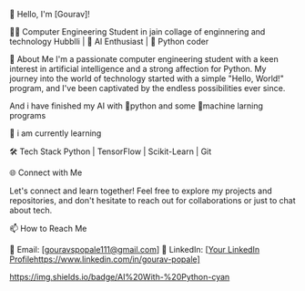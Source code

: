 👋 Hello, I'm [Gourav]!

👨‍💻 Computer Engineering Student in jain collage of enginnering and technology Hubblli | 🤖 AI Enthusiast | 🐍 Python coder 

🌟 About Me
I'm a passionate computer engineering student with a keen interest in artificial intelligence and a strong affection for Python. My journey into the world of technology started with a simple "Hello, World!" program, and I've been captivated by the endless possibilities ever since.

And i have finished my AI with 🐍python and some 🤖machine larning programs

🧠 i am currently learning


🛠️ Tech Stack
Python | TensorFlow | Scikit-Learn | Git

🌐 Connect with Me

Let's connect and learn together! Feel free to explore my projects and repositories, and don't hesitate to reach out for collaborations or just to chat about tech.

📫 How to Reach Me

📧 Email: [gouravspopale111@gmail.com]
💼 LinkedIn: [[Your LinkedIn Profile](https://www.linkedin.com/in/gourav-popale)https://www.linkedin.com/in/gourav-popale]

https://img.shields.io/badge/AI%20With-%20Python-cyan


